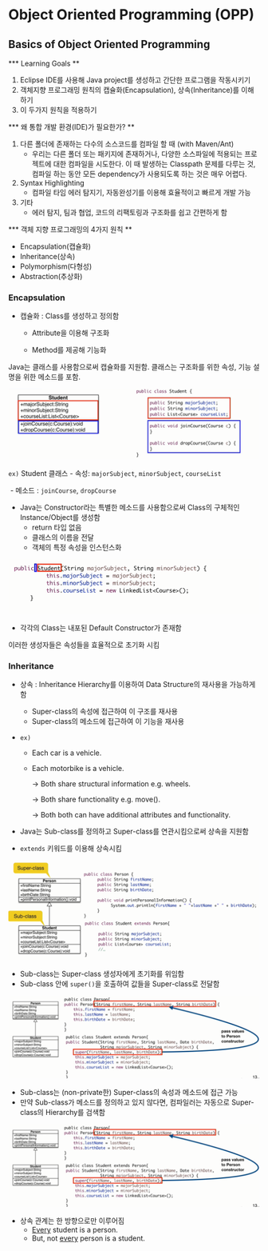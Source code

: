 # Object Oriented Programming (OPP)



## Basics of Object Oriented Programming 

*** Learning Goals **

1. Eclipse IDE를 사용해 Java project를 생성하고 간단한 프로그램을 작동시키기
2. 객체지향 프로그래밍 원칙의 캡슐화(Encapsulation), 상속(Inheritance)를 이해하기
3. 이 두가지 원칙을 적용하기



*** 왜 통합 개발 환경(IDE)가 필요한가? **

1. 다른 폴더에 존재하는 다수의 소스코드를 컴파일 할 때 (with Maven/Ant)
   - 우리는 다른 폴더 또는 패키지에 존재하거나, 다양한 소스파일에 적용되는 프로젝트에 대한 컴파일을 시도한다. 이 때 발생하는 Classpath 문제를 다루는 것,  컴파일 하는 동안 모든 dependency가 사용되도록 하는 것은 매우 어렵다.
2. Syntax Highlighting
   - 컴파일 타임 에러 탐지기, 자동완성기를 이용해 효율적이고 빠르게 개발 가능
3. 기타
   - 에러 탐지, 팀과 협업, 코드의 리팩토링과 구조화를 쉽고 간편하게 함



*** 객체 지향 프로그래밍의 4가지 원칙 **

- Encapsulation(캡슐화)
- Inheritance(상속)
- Polymorphism(다형성)
- Abstraction(추상화)



### Encapsulation

- 캡슐화 : Class를 생성하고 정의함

  - Attribute을 이용해 구조화

  - Method를 제공해 기능화

Java는 클래스를 사용함으로써 캡슐화를 지원함. 클래스는 구조화를 위한 속성, 기능 설명을 위한 메소드를 포함.

![01](./img/03_01.png)

`ex)` Student 클래스 - 속성: `majorSubject`, `minorSubject`, `courseList`

​									- 메소드 : `joinCourse`, `dropCourse`



- Java는 Constructor라는 특별한 메소드를 사용함으로써 Class의 구체적인 Instance/Object를 생성함
  - return 타입 없음
  - 클래스의 이름을 전달
  - 객체의 특정 속성을 인스턴스화

![01](./img/03_02.png)



- 각각의 Class는 내포된 Default Constructor가 존재함

이러한 생성자들은 속성들을 효율적으로 초기화 시킴



### Inheritance

- 상속 : Inheritance Hierarchy를 이용하여 Data Structure의 재사용을 가능하게 함
  - Super-class의 속성에 접근하여 이 구조를 재사용
  - Super-class의 메소드에 접근하여 이 기능을 재사용

- `ex)` 

  - Each car is a vehicle.

  - Each motorbike is a vehicle.

    -> Both share structural information e.g. wheels.

    -> Both share functionality e.g. move().

    -> Both both can have additional attributes and functionality.

    

- Java는 Sub-class를 정의하고 Super-class를 연관시킴으로써 상속을 지원함
- `extends` 키워드를 이용해 상속시킴

![1568481776256](./img/03_03.png)



- Sub-class는 Super-class 생성자에게 초기화를 위임함
- Sub-class 안에  `super()`을 호출하여 값들을 Super-class로 전달함

![1568482594149](./img/03_04.png)



- Sub-class는 (non-private한) Super-class의 속성과 메소드에 접근 가능
- 만약 Sub-class가 메소드를 정의하고 있지 않다면, 컴파일러는 자동으로 Super-class의 Hierarchy를 검색함

![1568483066553](../img/03_04.png)



- 상속 관계는 한 방향으로만 이루어짐
  - <u>Every</u> student is a person.
  - But, not <u>every</u> person is a student.

